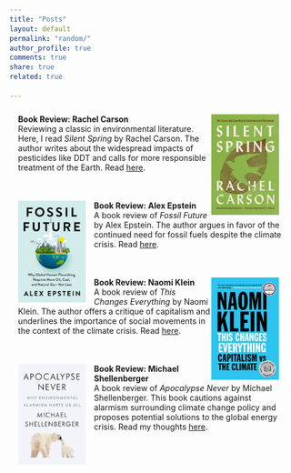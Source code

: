 ```yaml
---
title: "Posts"
layout: default
permalink: "random/"
author_profile: true
comments: true
share: true
related: true

---
```

<style>
.jumbotron{
    padding:3%;
    padding-bottom:10px;
    padding-top:10px;
    margin-top:10px;
    margin-bottom:30px;
}

.image{
    float: left;    
    margin: 0 15px 0 0;
    width: 25%;
}
    
</style>

<div class="jumbotron">
<img src="/images/carson.jpg" alt="carson" class="image" style="float: right;">
<strong>Book Review: Rachel Carson</strong><br>
Reviewing a classic in environmental literature. Here, I read <em>Silent Spring</em> by Rachel Carson. The author writes about the widespread impacts of pesticides like DDT and calls for more responsible treatment of the Earth. Read <a href="/carson">here</a>.
</div>

<div class="jumbotron">
<img src="/images/epstein.jpeg" alt="epstein" class="image">
<strong>Book Review: Alex Epstein</strong><br>
A book review of <em>Fossil Future</em> by Alex Epstein. The author argues in favor of the continued need for fossil fuels despite the climate crisis. Read <a href="/epstein">here</a>.
</div>

<div class="jumbotron">
<img src="/images/klein.jpg" alt="klein" class="image" style="float: right;">
<strong>Book Review: Naomi Klein</strong><br>
A book review of <em>This Changes Everything</em> by Naomi Klein. The author offers a critique of capitalism and underlines the importance of social movements in the context of the climate crisis. Read <a href="/klein">here</a>.
</div>

<div class="jumbotron">
<img src="/images/shellenberger.jpg" alt="shellenberger" class="image">
<strong>Book Review: Michael Shellenberger</strong><br>
A book review of <em>Apocalypse Never</em> by Michael Shellenberger. This book cautions against alarmism surrounding climate change policy and proposes potential solutions to the global energy crisis. Read my thoughts <a href="/shellenberger">here</a>.
</div>
